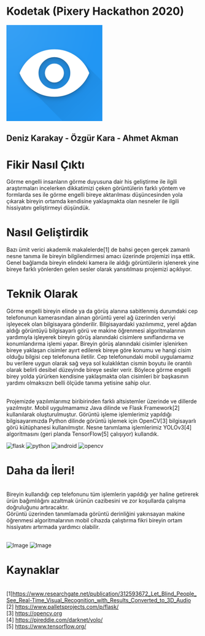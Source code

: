 # Kodetak (Pixery Hackathon 2020)
<img src="https://github.com/dkarakay/Kodetak/blob/master/logo.png" alt="flask"	title="flask" width="250" height="250" />

## Deniz Karakay - Özgür Kara - Ahmet Akman




# Fikir Nasıl Çıktı

  Görme engelli insanların görme duyusuna dair his geliştirme ile ilgili araştırmaları incelerken dikkatimizi çeken görüntülerin farklı yöntem ve formlarda ses ile görme engelli bireye aktarılması düşüncesinden yola çıkarak bireyin ortamda kendisine yaklaşmakta olan nesneler ile ilgili hissiyatını geliştirmeyi düşündük. 

# Nasıl Geliştirdik

  Bazı ümit verici akademik makalelerde[1] de bahsi geçen gerçek zamanlı nesne tanıma ile bireyin bilgilendirmesi amacı üzerinde projemizi inşa ettik. Genel bağlamda bireyin elindeki kamera ile aldığı görüntülerin işlenerek yine bireye farklı yönlerden gelen sesler olarak yansıtılması projemizi açıklıyor.
  
# Teknik Olarak

  Görme engelli bireyin elinde ya da görüş alanına sabitlenmiş durumdaki cep telefonunun kamerasından alınan görüntü yerel ağ üzerinden veriyi işleyecek olan bilgisayara gönderilir. Bilgisayardaki yazılımımız, yerel ağdan aldığı görüntüyü bilgisayarlı görü ve makine öğrenmesi algoritmalarının yardımıyla işleyerek bireyin görüş alanındaki cisimlere sınıflandırma ve konumlandırma işlemi yapar. Bireyin görüş alanındaki cisimler işlenirken bireye yaklaşan cisimler ayırt edilerek bireye göre konumu ve hangi cisim olduğu bilgisi cep telefonuna iletilir. Cep telefonundaki mobil uygulamamız bu verilere uygun olarak sağ veya sol kulaklıktan cismin boyutu ile orantılı olarak belirli desibel düzeyinde bireye sesler verir. Böylece görme engelli birey yolda yürürken kendisine yaklaşmakta olan cisimleri bir başkasının yardımı olmaksızın belli ölçüde tanıma yetisine sahip olur.

\
  Projemizde yazılımlarımız biribirinden farklı altsistemler üzerinde ve dillerde yazılmıştır. Mobil uygulmamamız Java dilinde ve Flask Framework[2] kullanılarak oluşturulmuştur. Görüntü işleme işlemlerimiz yapıldığı bilgisayarımızda Python dilinde görüntü işlemek için OpenCV[3] bilgisayarlı görü kütüphanesi kullanılmıştır. Nesne tanımlama işlemlerimiz YOLOv3[4] algoritmasını (geri planda TensorFlow[5] çalışıyor) kullandık.
  
<img src="https://github.com/dkarakay/Kodetak/blob/master/logos/flasj.jpg" alt="flask"	title="flask" width="250" height="250" />
<img src="https://github.com/dkarakay/Kodetak/blob/master/logos/python.jpg" alt="python"	title="python" width="250" height="250" />
<img src="https://github.com/dkarakay/Kodetak/blob/master/logos/android-studio-integrated-development-environment-software-build-intellij-idea-studio.jpg" alt="android"	title="android" width="250" height="250" />
<img src="https://png2.cleanpng.com/sh/c711520b30039fbd3e3b3f1e8a896a5c/L0KzQYm4UcI2N5D6gpH0aYP2gLBuTf9xbZ9ojp9ybXHqdX73kv9kbaR4gdDwLXPyfcH8lPVzNaR0fuZCYYLoPbTzigAuaaN5RadrZnHmdIfog8IzbpMARqkDN0izSYO3UcU1O2I7S6Q9Mke8RYW1kP5o/kisspng-opencv-image-processing-computer-software-clip-art-5bfacd6ac22fb9.7878092015431632427954.png" alt="opencv"	title="opencv" width="250" height="250" />

 
 # Daha da İleri!
\
  Bireyin kullandığı cep telefonunu tüm işlemlerin yapıldığı yer haline getirerek ürün bağımlılığını azaltmak ürünün cazibesini ve zor koşullarda çalışma doğruluğunu artıracaktır.
\
  Görüntü üzerinden tanımlamada görüntü derinliğini yakınsayan makine öğrenmesi algoritmalarının mobil cihazda çalıştırma fikri bireyin ortam hissiyatını artırmada yardımcı olabilir.


\
![Image](https://github.com/dkarakay/Kodetak/blob/master/logos/metu_eee.png)
![Image](https://github.com/dkarakay/Kodetak/blob/master/logos/rk1Zezjt_400x400.jpg)

# Kaynaklar
\
[1]https://www.researchgate.net/publication/312593672_Let_Blind_People_See_Real-Time_Visual_Recognition_with_Results_Converted_to_3D_Audio
\
[2] https://www.palletsprojects.com/p/flask/
\
[3] https://opencv.org 
\
[4] https://pjreddie.com/darknet/yolo/ 
\
[5] https://www.tensorflow.org/ 


 
